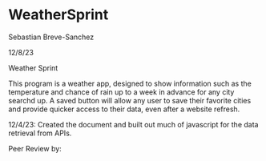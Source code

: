 # WeatherSprint

Sebastian Breve-Sanchez

12/8/23

Weather Sprint

This program is a weather app, designed to show information such as the temperature and chance of rain up to a week in advance for any city searchd up. A saved button will allow any user to save their favorite cities and provide quicker access to their data, even after a website refresh. 

12/4/23: Created the document and built out much of javascript for the data retrieval from APIs. 

Peer Review by:
